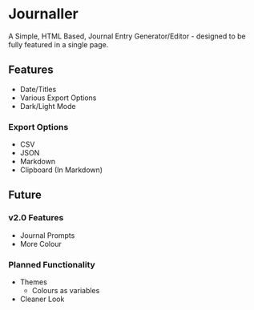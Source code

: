 # Journaller

A Simple, HTML Based, Journal Entry Generator/Editor - designed to be fully featured in a single page.

## Features
- Date/Titles
- Various Export Options
- Dark/Light Mode

### Export Options
- CSV
- JSON
- Markdown
- Clipboard (In Markdown)

## Future
### v2.0 Features
- Journal Prompts
- More Colour

### Planned Functionality
- Themes
    - Colours as variables
- Cleaner Look